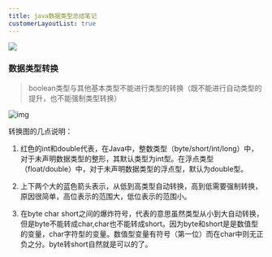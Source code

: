 ```yaml
---
title: java数据类型总结笔记
customerLayoutList: true
---
```


![](https://cdn.star59.top/bg/20190317/Wod173vvuvOu.png)

### 数据类型转换

> boolean类型与其他基本类型不能进行类型的转换（既不能进行自动类型的提升，也不能强制类型转换）


![img](https://cdn.star59.top/bg/20190317/Em8cG6AoHYzH.jpg)

转换图的几点说明：

1. 红色的int和double代表，在Java中，整数类型（byte/short/int/long）中，对于未声明数据类型的整形，其默认类型为int型。在浮点类型（float/double）中，对于未声明数据类型的浮点型，默认为double型。

2. 上下两个大的蓝色箭头表示，从低到高类型自动转换，高到低需要强制转换，原因很简单，高位表示的范围大，低位表示的范围小。

3. 在byte char short之间的爆炸符号，代表的意思虽然类型从小到大自动转换，但是byte不能转成char,char也不能转成short。因为byte和short是是数值型的变量，char字符型的变量。数值型变量有符号（第一位）而在char中则无正负之分。byte转short自然就是可以的了。

